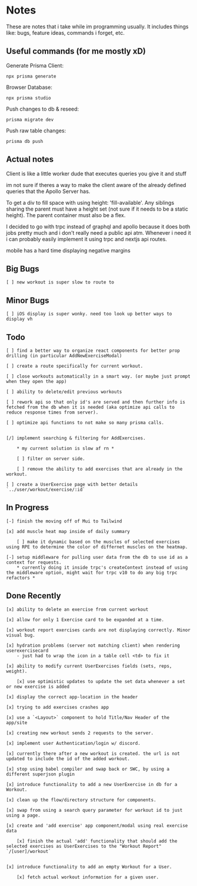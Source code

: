# Notes

These are notes that i take while im programming usually. It includes things like: bugs, feature ideas, commands i forget, etc.

## Useful commands (for me mostly xD)

Generate Prisma Client:

`npx prisma generate`

Browser Database:

`npx prisma studio`

Push changes to db & reseed:

`prisma migrate dev`

Push raw table changes:

`prisma db push`

## Actual notes

Client is like a little worker dude that executes queries you give it and stuff

im not sure if theres a way to make the client aware of the already defined queries that the Apollo Server has.

To get a div to fill space with using height: 'fill-available'. Any siblings sharing the parent must have a height set (not sure if it needs to be a static height). The parent container must also be a flex.

I decided to go with trpc instead of graphql and apollo because it does both jobs pretty much and i don't really need a public api atm. Whenever i need it i can probably easily implement it using trpc and nextjs api routes.

mobile has a hard time displaying negative margins

## Big Bugs

    [ ] new workout is super slow to route to
    
## Minor Bugs

    [ ] iOS display is super wonky. need too look up better ways to display vh

## Todo

    [ ] find a better way to organize react components for better prop drilling (in particular AddNewExerciseModal)

    [ ] create a route specifically for current workout.

    [ ] close workouts automatically in a smart way. (or maybe just prompt when they open the app)

    [ ] ability to delete/edit previous workouts

    [ ] rework api so that only id's are served and then further info is fetched from the db when it is needed (aka optimize api calls to reduce response times from server).

    [ ] optimize api functions to not make so many prisma calls. 


    [/] implement searching & filtering for AddExercises.
        
        * my current solution is slow af rn *  

        [ ] filter on server side. 

        [ ] remove the ability to add exercises that are already in the workout.

    [ ] create a UserExercise page with better details `../user/workout/exercise/:id`

## In Progress

    [-] finish the moving off of Mui to Tailwind

    [x] add muscle heat map inside of daily summary

        [ ] make it dynamic based on the muscles of selected exercises using RPE to determine the color of differnet muscles on the heatmap.

    [-] setup middleware for pulling user data from the db to use id as a context for requests.
        * currently doing it inside trpc's createContext instead of using the middleware option, might wait for trpc v10 to do any big trpc refactors *

## Done Recently
    
    [x] ability to delete an exercise from current workout 
    
    [x] allow for only 1 Exercise card to be expanded at a time.

    [x] workout report exercises cards are not displaying correctly. Minor visual bug.
    
    [x] hydration problems (server not matching client) when rendering userexercisecard
        - just had to wrap the icon in a table cell <td> to fix it
    
    [x] ability to modify current UserExercises fields (sets, reps, weight).
    
        [x] use optimistic updates to update the set data whenever a set or new exercise is added

    [x] display the correct app-location in the header  

    [x] trying to add exercises crashes app

    [x] use a `<Layout>` component to hold Title/Nav Header of the app/site

    [x] creating new workout sends 2 requests to the server.

    [x] implement user Authentication/login w/ discord.

    [x] currently there after a new workout is created. the url is not updated to include the id of the added workout.

    [x] stop using babel compiler and swap back or SWC, by using a different superjson plugin 

    [x] introduce functionality to add a new UserExercise in db for a Workout.

    [x] clean up the flow/directory structure for components.

    [x] swap from using a search query parameter for workout id to just using a page.

    [x] create and 'add exercise' app component/modal using real exercise data

        [x] finish the actual 'add' functionality that should add the selected exercises as UserExercises to the "Workout Report" `/[user]/workout`


    [x] introduce functionality to add an empty Workout for a User.

        [x] fetch actual workout information for a given user. 